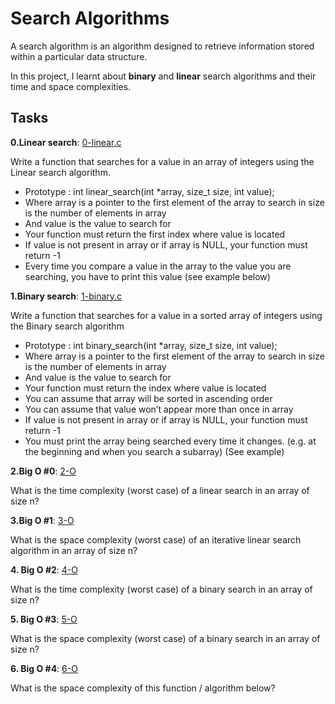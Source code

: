 # Search Algorithms

A search algorithm is an algorithm designed to retrieve information stored within a particular data structure.

In this project, I learnt about **binary** and **linear** search algorithms and their time and space complexities.

## Tasks

**0.Linear search**: [0-linear.c](./0-linear.c)

Write a function that searches for a value in an array of integers using the Linear search algorithm.

- Prototype : int linear_search(int *array, size_t size, int value);
- Where array is a pointer to the first element of the array to search in
size is the number of elements in array
- And value is the value to search for
- Your function must return the first index where value is located
- If value is not present in array or if array is NULL, your function must return -1
- Every time you compare a value in the array to the value you are searching, you have to print this value (see example below)

**1.Binary search**: [1-binary.c](./1-binary.c)

Write a function that searches for a value in a sorted array of integers using the Binary search algorithm

- Prototype : int binary_search(int *array, size_t size, int value);
- Where array is a pointer to the first element of the array to search in
  size is the number of elements in array
- And value is the value to search for
- Your function must return the index where value is located
- You can assume that array will be sorted in ascending order
- You can assume that value won’t appear more than once in array
- If value is not present in array or if array is NULL, your function must return -1
- You must print the array being searched every time it changes. (e.g. at the beginning and when you search a subarray) (See example)

**2.Big O #0**: [2-O](./2-O)

What is the time complexity (worst case) of a linear search in an array of size n?

**3.Big O #1**: [3-O](./3-O)

What is the space complexity (worst case) of an iterative linear search algorithm in an array of size n?

**4. Big O #2**: [4-O](./4-O)

What is the time complexity (worst case) of a binary search in an array of size n?

**5. Big O #3**: [5-O](./5-O)

What is the space complexity (worst case) of a binary search in an array of size n?

**6. Big O #4**: [6-O](./6-O)

What is the space complexity of this function / algorithm below?
